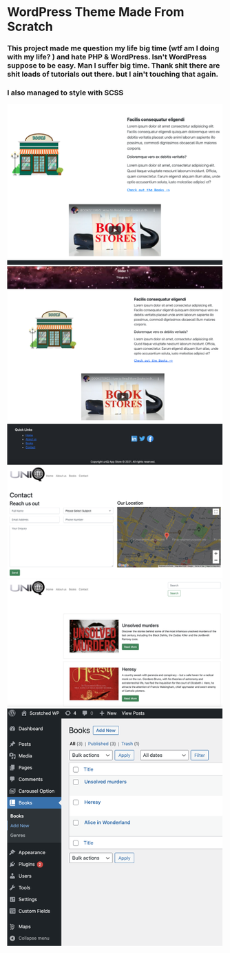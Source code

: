 # WordPress Theme Made From Scratch

### This project made me question my life big time (wtf am I doing with my life? ) and hate PHP & WordPress. Isn't WordPress suppose to be easy. Man I suffer big time. Thank shit there are shit loads of tutorials out there. but I ain't touching that again.

### I also managed to style with SCSS

<img src="screenshot.png" width="500">
<img src="shot/0.png" width="500">
<img src="shot/1.png" width="500">
<img src="shot/2.png" width="500">
<img src="shot/3.png" width="500">